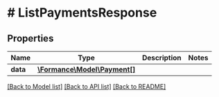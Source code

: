 # # ListPaymentsResponse

## Properties

Name | Type | Description | Notes
------------ | ------------- | ------------- | -------------
**data** | [**\Formance\Model\Payment[]**](Payment.md) |  |

[[Back to Model list]](../../README.md#models) [[Back to API list]](../../README.md#endpoints) [[Back to README]](../../README.md)
